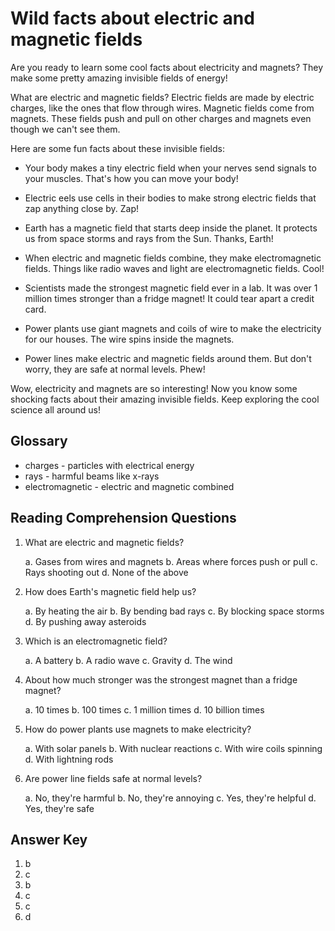 # Wild facts about electric and magnetic fields

Are you ready to learn some cool facts about electricity and magnets? They make some pretty amazing invisible fields of energy!

What are electric and magnetic fields? Electric fields are made by electric charges, like the ones that flow through wires. Magnetic fields come from magnets. These fields push and pull on other charges and magnets even though we can't see them.

Here are some fun facts about these invisible fields:

- Your body makes a tiny electric field when your nerves send signals to your muscles. That's how you can move your body!

- Electric eels use cells in their bodies to make strong electric fields that zap anything close by. Zap!

- Earth has a magnetic field that starts deep inside the planet. It protects us from space storms and rays from the Sun. Thanks, Earth!

- When electric and magnetic fields combine, they make electromagnetic fields. Things like radio waves and light are electromagnetic fields. Cool!

- Scientists made the strongest magnetic field ever in a lab. It was over 1 million times stronger than a fridge magnet! It could tear apart a credit card.

- Power plants use giant magnets and coils of wire to make the electricity for our houses. The wire spins inside the magnets.

- Power lines make electric and magnetic fields around them. But don't worry, they are safe at normal levels. Phew!

Wow, electricity and magnets are so interesting! Now you know some shocking facts about their amazing invisible fields. Keep exploring the cool science all around us!

## Glossary

- charges - particles with electrical energy
- rays - harmful beams like x-rays
- electromagnetic - electric and magnetic combined

## Reading Comprehension Questions

1. What are electric and magnetic fields?

   a. Gases from wires and magnets
   b. Areas where forces push or pull
   c. Rays shooting out
   d. None of the above

2. How does Earth's magnetic field help us?

   a. By heating the air
   b. By bending bad rays
   c. By blocking space storms
   d. By pushing away asteroids

3. Which is an electromagnetic field?

   a. A battery
   b. A radio wave
   c. Gravity
   d. The wind

4. About how much stronger was the strongest magnet than a fridge magnet?

   a. 10 times
   b. 100 times
   c. 1 million times
   d. 10 billion times

5. How do power plants use magnets to make electricity?

   a. With solar panels
   b. With nuclear reactions
   c. With wire coils spinning
   d. With lightning rods

6. Are power line fields safe at normal levels?

   a. No, they're harmful
   b. No, they're annoying
   c. Yes, they're helpful
   d. Yes, they're safe

## Answer Key

1. b
2. c
3. b
4. c
5. c
6. d
